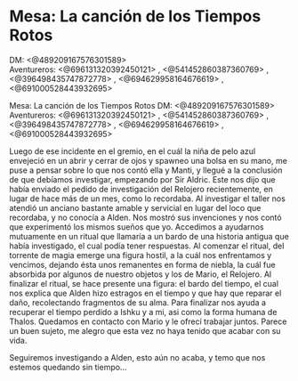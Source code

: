 # Mesa: La canción de los Tiempos Rotos
DM: <@489209167576301589>  
Aventureros: <@696131320392450121>  , <@541452860387360769>  , <@396498435747872778>  , <@694629958164676619>  , <@691000528443932695>

Mesa: La canción de los Tiempos Rotos
DM: <@489209167576301589>  
Aventureros: <@696131320392450121>  , <@541452860387360769>  , <@396498435747872778>  , <@694629958164676619>  , <@691000528443932695> 

Luego de ese incidente en el gremio, en el cuál la niña de pelo azul envejeció en un abrir y cerrar de ojos y spawneo una bolsa en su mano, me puse a pensar sobre lo que nos contó ella y Manti, y llegué a la conclusión de que debíamos investigar, empezando por Sir Aldric.
Este nos dijo que había enviado el pedido de investigación del Relojero recientemente, en lugar de hace más de un mes, como lo recordaba. Al investigar el taller nos atendió un anciano bastante amable y servicial en lugar del loco que recordaba, y no conocía a Alden. Nos mostró sus invenciones y nos contó que experimentó los mismos sueños que yo. Accedimos a ayudarnos mutuamente en un ritual que llamaría a un bardo de una historia antigua que había investigado, el cual podía tener respuestas. Al comenzar el ritual, del torrente de magia emerge una figura hostil, a la cuál nos enfrentamos y vencimos, dejando ésta unos remanentes en forma de niebla, la cuál fue absorbida por algunos de nuestro objetos y los de Mario, el Relojero. 
Al finalizar el ritual, se hace presente una figura: el bardo del tiempo, el cual nos explica que Alden hizo estragos en el tiempo y que hay que reparar el daño, recolectando fragmentos de su alma. Para finalizar nos ayuda a recuperar el tiempo perdido a Ishku y a mi, asi como la forma humana de Thalos.
Quedamos en contacto con Mario y le ofrecí trabajar juntos. Parece un buen sujeto, me alegro que esta vez no haya tenido que acabar con su vida.

Seguiremos investigando a Alden, esto aún no acaba, y temo que nos estemos quedando sin tiempo...

